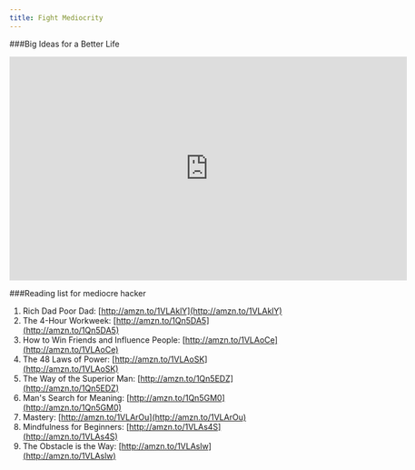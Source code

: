 ```yaml
---
title: Fight Mediocrity
---
```


###Big Ideas for a Better Life

<div class="video-container">
  <iframe width="700" height="394" src="https://www.youtube.com/embed/huJrpO4Fev4?feature=oembed" frameborder="0" allowfullscreen=""></iframe>
</div>

###Reading list for mediocre hacker

1. Rich Dad Poor Dad: [http://amzn.to/1VLAklY](http://amzn.to/1VLAklY)
2. The 4-Hour Workweek: [http://amzn.to/1Qn5DA5](http://amzn.to/1Qn5DA5)
3. How to Win Friends and Influence People: [http://amzn.to/1VLAoCe](http://amzn.to/1VLAoCe)
4. The 48 Laws of Power: [http://amzn.to/1VLAoSK](http://amzn.to/1VLAoSK)
5. The Way of the Superior Man: [http://amzn.to/1Qn5EDZ](http://amzn.to/1Qn5EDZ)
6. Man's Search for Meaning: [http://amzn.to/1Qn5GM0](http://amzn.to/1Qn5GM0)
7. Mastery: [http://amzn.to/1VLArOu](http://amzn.to/1VLArOu)
8. Mindfulness for Beginners: [http://amzn.to/1VLAs4S](http://amzn.to/1VLAs4S)
9. The Obstacle is the Way: [http://amzn.to/1VLAslw](http://amzn.to/1VLAslw)

